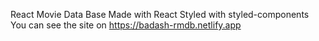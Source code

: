 React Movie Data Base 
Made with React 
Styled with styled-components 
You can see the site on https://badash-rmdb.netlify.app
